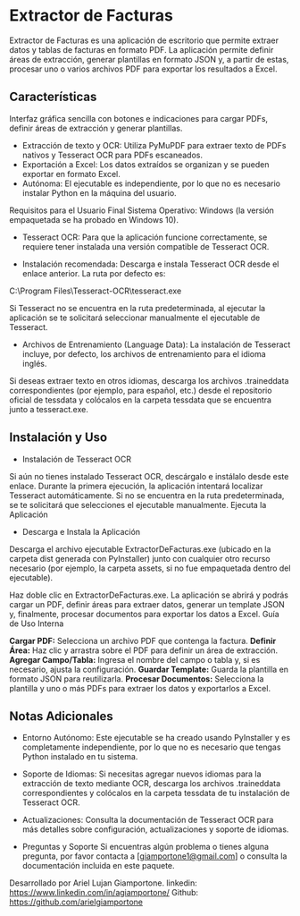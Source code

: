 # Extractor de Facturas
Extractor de Facturas es una aplicación de escritorio que permite extraer datos y tablas de facturas en formato PDF. La aplicación permite definir áreas de extracción, generar plantillas en formato JSON y, a partir de estas, procesar uno o varios archivos PDF para exportar los resultados a Excel.

## Características
Interfaz gráfica sencilla con botones e indicaciones para cargar PDFs, definir áreas de extracción y generar plantillas.
- Extracción de texto y OCR:
Utiliza PyMuPDF para extraer texto de PDFs nativos y Tesseract OCR para PDFs escaneados.
- Exportación a Excel: 
Los datos extraídos se organizan y se pueden exportar en formato Excel.
- Autónoma: 
El ejecutable es independiente, por lo que no es necesario instalar Python en la máquina del usuario.

Requisitos para el Usuario Final
Sistema Operativo: Windows (la versión empaquetada se ha probado en Windows 10).

- Tesseract OCR:
Para que la aplicación funcione correctamente, se requiere tener instalada una versión compatible de Tesseract OCR.

- Instalación recomendada: 
Descarga e instala Tesseract OCR desde el enlace anterior. La ruta por defecto es:

C:\Program Files\Tesseract-OCR\tesseract.exe

Si Tesseract no se encuentra en la ruta predeterminada, al ejecutar la aplicación se te solicitará seleccionar manualmente el ejecutable de Tesseract.

- Archivos de Entrenamiento (Language Data):
La instalación de Tesseract incluye, por defecto, los archivos de entrenamiento para el idioma inglés.

Si deseas extraer texto en otros idiomas, descarga los archivos .traineddata correspondientes (por ejemplo, para español, etc.) desde el repositorio oficial de tessdata y colócalos en la carpeta tessdata que se encuentra junto a tesseract.exe.

## Instalación y Uso


- Instalación de Tesseract OCR

Si aún no tienes instalado Tesseract OCR, descárgalo e instálalo desde este enlace.
Durante la primera ejecución, la aplicación intentará localizar Tesseract automáticamente. Si no se encuentra en la ruta predeterminada, se te solicitará que selecciones el ejecutable manualmente.
Ejecuta la Aplicación

- Descarga e Instala la Aplicación

Descarga el archivo ejecutable ExtractorDeFacturas.exe (ubicado en la carpeta dist generada con PyInstaller) junto con cualquier otro recurso necesario (por ejemplo, la carpeta assets, si no fue empaquetada dentro del ejecutable).

Haz doble clic en ExtractorDeFacturas.exe.
La aplicación se abrirá y podrás cargar un PDF, definir áreas para extraer datos, generar un template JSON y, finalmente, procesar documentos para exportar los datos a Excel.
Guía de Uso Interna


**Cargar PDF:** Selecciona un archivo PDF que contenga la factura.
**Definir Área:** Haz clic y arrastra sobre el PDF para definir un área de extracción.
**Agregar Campo/Tabla:** Ingresa el nombre del campo o tabla y, si es necesario, ajusta la configuración.
**Guardar Template:** Guarda la plantilla en formato JSON para reutilizarla.
**Procesar Documentos:** Selecciona la plantilla y uno o más PDFs para extraer los datos y exportarlos a Excel.

## Notas Adicionales
- Entorno Autónomo:
Este ejecutable se ha creado usando PyInstaller y es completamente independiente, por lo que no es necesario que tengas Python instalado en tu sistema.

- Soporte de Idiomas:
Si necesitas agregar nuevos idiomas para la extracción de texto mediante OCR, descarga los archivos .traineddata correspondientes y colócalos en la carpeta tessdata de tu instalación de Tesseract OCR.

- Actualizaciones:
Consulta la documentación de Tesseract OCR para más detalles sobre configuración, actualizaciones y soporte de idiomas.

- Preguntas y Soporte
Si encuentras algún problema o tienes alguna pregunta, por favor contacta a [giamportone1@gmail.com] o consulta la documentación incluida en este paquete.

Desarrollado por Ariel Lujan Giamportone. 
linkedin: https://www.linkedin.com/in/agiamportone/
Github: https://github.com/arielgiamportone
